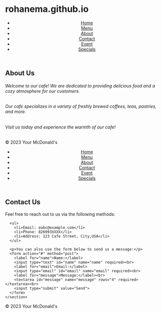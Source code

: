 # rohanema.github.io
<!DOCTYPE html>
<html lang="en">
<head>
  <meta charset="UTF-8">
  <title>About - Your Cafe</title>
  <link rel="stylesheet" href="styless.css">
</head>
<body>
  <header>
    <nav>
      <ul>
        <li><a href="index.html">Home</a></li>
        <li><a href="menu.html">Menu</a></li>
        <li><a href="about.html">About</a></li>
        <li><a href="contact.html">Contact</a></li>
        <li><a href="event.html">Event</a></li>
        <li><a href="specials.html">Specials</a></li>
        <!-- Add more navigation links as needed -->
      </ul>
    </nav>
  </header>

  <main>
    <section class="about">
      <h1>About Us</h1>
      <h6>Welcome to our cafe! We are dedicated to providing delicious food and a cozy atmosphere for our customers.</h6>
      <h6>Our cafe specializes in a variety of freshly brewed coffees, teas, pastries, and more.</h6>
      <h6>Visit us today and experience the warmth of our cafe!</h6>
    </section>
  </main>

  <footer>
    <p class="dewan">&copy; 2023 Your McDonald's</p>
  </footer>
</body>
</html>
<!DOCTYPE html>
<html lang="en">
<head>
  <meta charset="UTF-8">
  <title>Contact - Your Cafe</title>
  <link rel="stylesheet" href="stylescontact.css">
</head>
<body>
  <header>
    <nav>
      <ul>
        <li><a href="index.html">Home</a></li>
        <li><a href="menu.html">Menu</a></li>
        <li><a href="about.html">About</a></li>
        <li><a href="contact.html">Contact</a></li>
        <li><a href="event.html">Event</a></li>
        <li><a href="specials.html">Specials</a></li>
        <!-- Add more navigation links as needed -->
      </ul>
    </nav>
  </header>

  <main>
    <section class="contact">
      <h1>Contact Us</h1>
      <p>Feel free to reach out to us via the following methods:</p>

      <ul>
        <li>Email: eabc@example.com</li>
        <li>Phone: 826993XXXX</li>
        <li>Address: 123 Cafe Street, City,USA</li>
      </ul>

      <p>You can also use the form below to send us a message:</p>
      <form action="#" method="post">
        <label for="name">Name:</label>
        <input type="text" id="name" name="name" required><br>
        <label for="email">Email:</label>
        <input type="email" id="email" name="email" required><br>
        <label for="message">Message:</label><br>
        <textarea id="message" name="message" rows="4" required></textarea><br>
        <input type="submit" value="Send">
      </form>
    </section>
  </main>

  <footer>
    <p>&copy; 2023 Your McDonald's</p>
  </footer>
</body>
</html>
